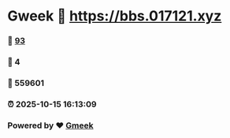 # Gweek :link: https://bbs.017121.xyz 
### :page_facing_up: [93](https://bbs.017121.xyz/tag.html) 
### :speech_balloon: 4 
### :hibiscus: 559601 
### :alarm_clock: 2025-10-15 16:13:09 
### Powered by :heart: [Gmeek](https://github.com/Meekdai/Gmeek)
